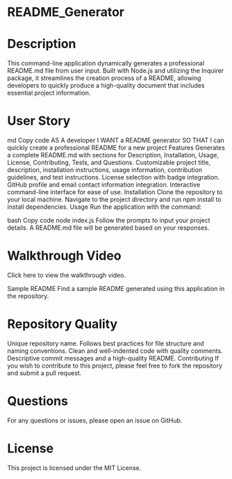 # README_Generator

# Description
This command-line application dynamically generates a professional README.md file from user input. Built with Node.js and utilizing the Inquirer package, it streamlines the creation process of a README, allowing developers to quickly produce a high-quality document that includes essential project information.

# User Story
md
Copy code
AS A developer
I WANT a README generator
SO THAT I can quickly create a professional README for a new project
Features
Generates a complete README.md with sections for Description, Installation, Usage, License, Contributing, Tests, and Questions.
Customizable project title, description, installation instructions, usage information, contribution guidelines, and test instructions.
License selection with badge integration.
GitHub profile and email contact information integration.
Interactive command-line interface for ease of use.
Installation
Clone the repository to your local machine.
Navigate to the project directory and run npm install to install dependencies.
Usage
Run the application with the command:

bash
Copy code
node index.js
Follow the prompts to input your project details. A README.md file will be generated based on your responses.

# Walkthrough Video
Click here to view the walkthrough video.

Sample README
Find a sample README generated using this application in the repository.

# Repository Quality
Unique repository name.
Follows best practices for file structure and naming conventions.
Clean and well-indented code with quality comments.
Descriptive commit messages and a high-quality README.
Contributing
If you wish to contribute to this project, please feel free to fork the repository and submit a pull request.

# Questions
For any questions or issues, please open an issue on GitHub.

# License
This project is licensed under the MIT License.
